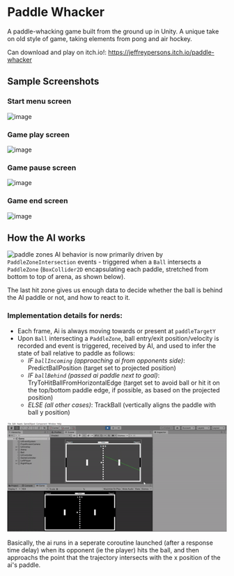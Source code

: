 # Paddle Whacker
A paddle-whacking game built from the ground up in Unity.
A unique take on old style of game, taking elements from pong and air hockey.



Can download and play on itch.io!: https://jeffreypersons.itch.io/paddle-whacker

## Sample Screenshots
### Start menu screen
![image](https://user-images.githubusercontent.com/8084757/77353298-f28bdf00-6cfd-11ea-9506-a630c413fa19.png)

### Game play screen
![image](https://user-images.githubusercontent.com/8084757/77353342-08999f80-6cfe-11ea-9f65-1435332b644a.png)

### Game pause screen
![image](https://user-images.githubusercontent.com/8084757/77353348-0cc5bd00-6cfe-11ea-8098-5c8691cc452f.png)

### Game end screen
![image](https://user-images.githubusercontent.com/8084757/77353357-12bb9e00-6cfe-11ea-8a56-21d0c51af76f.png)


## How the AI works

![paddle zones](https://user-images.githubusercontent.com/8084757/76711997-e6869880-66d1-11ea-8506-23550d968857.png)
AI behavior is now primarily driven by `PaddleZoneIntersection` events - triggered when a `Ball` intersects a `PaddleZone` (`BoxCollider2D` encapsulating each paddle, stretched from bottom to top of arena, as shown below).

The last hit zone gives us enough data to decide whether the ball is behind the AI paddle or not, and how to react to it.


### Implementation details for nerds:
* Each frame, Ai is always moving towards or present at `paddleTargetY`
* Upon `Ball` intersecting a `PaddleZone`, ball entry/exit position/velocity is recorded and event is triggered, received by AI, and used to infer the state of ball relative to paddle as follows:
  * _IF `ballIncoming` (approaching ai from opponents side)_: PredictBallPosition (target set to projected position)
  * _IF `ballBehind` (passed ai paddle next to goal)_: TryToHitBallFromHorizontalEdge (target set to avoid ball or hit it on the top/bottom paddle edge, if possible, as based on the projected position)
  * _ELSE (all other cases)_: TrackBall (vertically aligns the paddle with ball y position)
  
![ai trajectory prediction demo](https://raw.githubusercontent.com/jeffreypersons/Jeff-Images/master/paddle%20whacker%20improved%20ai.gif)

Basically, the ai runs in a seperate coroutine launched (after a response time delay) when its opponent (ie the player) hits the ball, and then approachs the point that the trajectory intersects with the x position of the ai's paddle.
